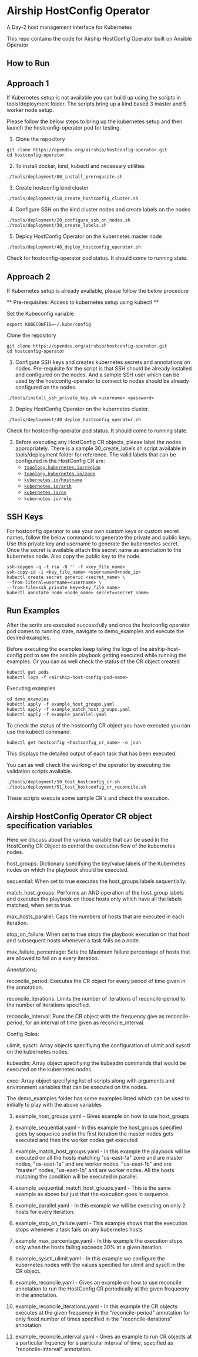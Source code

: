 # Airship HostConfig Operator

A Day-2 host management interface for Kubernetes

This repo contains the code for Airship HostConfig Operator
built on Ansible Operator

## How to Run

## Approach 1
If Kubernetes setup is not available you can build up using
the scripts in tools/deployment folder. The scripts bring up a
kind based 3 master and 5 worker node setup.

Please follow the below steps to bring up the kubernetes setup
and then launch the hostconfig-operator pod for testing.

1. Clone the repository
```
git clone https://opendev.org/airship/hostconfig-operator.git
cd hostconfig-operator
```

2. To install docker, kind, kubectl and necessary utilities
```
./tools/deployment/00_install_prerequsite.sh
```

3. Create hostconfig kind cluster
```
./tools/deployment/10_create_hostconfig_cluster.sh
```

4. Configure SSH on the kind cluster nodes and create labels
on the nodes
```
./tools/deployment/20_configure_ssh_on_nodes.sh
./tools/deployment/30_create_labels.sh
```

5. Deploy HostConfig Operator on the kubernetes master node
```
./tools/deployment/40_deploy_hostconfig_operator.sh
```
Check for hostconfig-operator pod status. It should come to
running state.

## Approach 2
If Kubernetes setup is already available, please follow the
below procedure

 ** Pre-requisites: Access to kubernetes setup using kubectl **

Set the Kubeconfig variable
```
export KUBECONFIG=~/.kube/config
```

Clone the repository

```
git clone https://opendev.org/airship/hostconfig-operator.git
cd hostconfig-operator
```

1. Configure SSH keys and creates kubernetes secrets and
annotations on nodes. Pre-requisite for the script is that SSH
should be already installed and configured on the nodes. And a
sample SSH user which can be used by the hostconfig-operator to
connect to nodes should be already configured on the nodes.
```
./tools/install_ssh_private_key.sh <username> <password>
```

2. Deploy HostConfig Operator on the kubernetes cluster.
```
./tools/deployment/40_deploy_hostconfig_operator.sh
```
Check for hostconfig-operator pod status. It should come to
running state.

3. Before executing any HostConfig CR objects, please label
the nodes appropriately. There is a sample 30_create_labels.sh
script available in tools/deployment folder for reference.
The valid labels that can be configured in the HostConfig CR are:
    * [`topology.kubernetes.io/region`](https://kubernetes.io/docs/reference/kubernetes-api/labels-annotations-taints/#topologykubernetesiozone)
    * [`topology.kubernetes.io/zone`](https://kubernetes.io/docs/reference/kubernetes-api/labels-annotations-taints/#topologykubernetesioregion)
    * [`kubernetes.io/hostname`](https://kubernetes.io/docs/reference/kubernetes-api/labels-annotations-taints/#kubernetes-io-hostname)
    * [`kubernetes.io/arch`](https://kubernetes.io/docs/reference/kubernetes-api/labels-annotations-taints/#kubernetes-io-arch)
    * [`kubernetes.io/os`](https://kubernetes.io/docs/reference/kubernetes-api/labels-annotations-taints/#kubernetes-io-os)
    * `kubernetes.io/role`


## SSH Keys

For hostconfig operator to use your own custom keys or custom
secret names, follow the below commands to generate the private
and public keys. Use this private key and username to generate
the kuberenetes secret. Once the secret is available attach
this secret name as annotation to the kubernetes node. Also
copy the public key to the node.

```
ssh-keygen -q -t rsa -N '' -f <key_file_name>
ssh-copy-id -i <key_file_name> <username>@<node_ip>
kubectl create secret generic <secret_name> \
--from-literal=username=<username> \
--from-file=ssh_private_key=<key_file_name>
kubectl annotate node <node_name> secret=<secret_name>
```

## Run Examples

After the scrits are executed successfully and once the
hostconfig operator pod comes to running state, navigate
to demo_examples and execute the desired examples.

Before executing the examples keep tailing the logs of the
airship-host-config pod to see the ansible playbook getting
executed while running the examples. Or you can as well
check the status of the CR object created

```
kubectl get pods
kubectl logs -f <airship-host-config-pod-name>
```

Executing examples

```
cd demo_examples
kubectl apply -f example_host_groups.yaml
kubectl apply -f example_match_host_groups.yaml
kubectl apply -f example_parallel.yaml
```
To check the status of the hostconfig CR object you have
executed you can use the kubectl command.

```
kubectl get hostconfig <hostconfig_cr_name> -o json
```

This displays the detailed output of each task that
has been executed.

You can as well check the working of the operator by
executing the validation scripts available.
```
./tools/deployment/50_test_hostconfig_cr.sh
./tools/deployment/51_test_hostconfig_cr_reconcile.sh
```
These scripts execute some sample CR's and check the execution.

## Airship HostConfig Operator CR object specification variables

Here we discuss about the various variable that can be used in
the HostConfig CR Object to control the execution flow of the
kubernetes nodes.

host_groups: Dictionary specifying the key/value labels of the
Kubernetes nodes on which the playbook should be executed.

sequential: When set to true executes the host_groups labels sequentially.

match_host_groups: Performs an AND operation of the host_group labels
and executes the playbook on those hosts only which have all the labels
matched, when set to true.

max_hosts_parallel: Caps the numbers of hosts that are executed
in each iteration.

stop_on_failure: When set to true stops the playbook execution
on that host and subsequent hosts whenever a task fails on a node.

max_failure_percentage: Sets the Maximum failure percentage of
hosts that are allowed to fail on a every iteration.

Annotations:

reconcile_period: Executes the CR object for every period of time
given in the annotation.

reconcile_iterations: Limits the number of iterations of
reconcile-period to the number of iterations specified.

reconcile_interval: Runs the CR object with the frequency give as
reconcile-period, for an interval of time given as reconcile_interval.

Config Roles:

ulimit, sysctl: Array objects specifiying the configuration of
ulimit and sysctl on the kubernetes nodes.

kubeadm: Array object specifiying the kubeadm commands that would
be executed on the kubernetes nodes.

exec: Array object specifying list of scripts along with arguments
and environment variables that can be executed on the nodes.

The demo_examples folder has some examples listed which can be
used to initially to play with the above variables

1. example_host_groups.yaml - Gives example on how to use host_groups

2. example_sequential.yaml - In this example the host_groups specified
goes by sequence and in the first iteration the master nodes gets
executed and then the worker nodes get executed

3. example_match_host_groups.yaml - In this example the playbook will
be executed on all the hosts matching "us-east-1a" zone and are
master nodes, "us-east-1a" and are worker nodes, "us-east-1b" and
are "master" nodes, "us-east-1b" and are worker nodes.
All the hosts matching the condition will be executed in parallel.

4. example_sequential_match_host_groups.yaml - This is the same example
as above but just that the execution goes in sequence.

5. example_parallel.yaml - In this example we will be executing on
only 2 hosts for every iteration.

6. example_stop_on_failure.yaml - This example shows that the execution
stops whenever a task fails on any kubernetes hosts

7. example_max_percentage.yaml - In this example the execution stops
only when the hosts failing exceeds 30% at a given iteration.

8. example_sysctl_ulimit.yaml - In this example we configure the kubernetes
nodes with the values specified for ulimit and sysclt in the CR object.

9. example_reconcile.yaml - Gives an example on how to use
reconcile annotation to run the HostConfig CR periodically
at the given frequecny in the annotation.

10. example_reconcile_iterations.yaml - In this example the CR objects
executes at the given frequency in the "reconcile-period" annotation for
only fixed number of times specified in the "reconcile-iterations" annotation.

11. example_reconcile_interval.yaml - Gives an example to run CR objects
at a particular frquency for a particular interval of time,
specified as "reconcile-interval" annotation.
